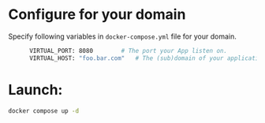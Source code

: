 # Configure for your domain

Specify following variables in `docker-compose.yml` file for your domain.

```bash
      VIRTUAL_PORT: 8080 		# The port your App listen on.
      VIRTUAL_HOST: "foo.bar.com"	# The (sub)domain of your application.
```

# Launch:

```bash
docker compose up -d
```

